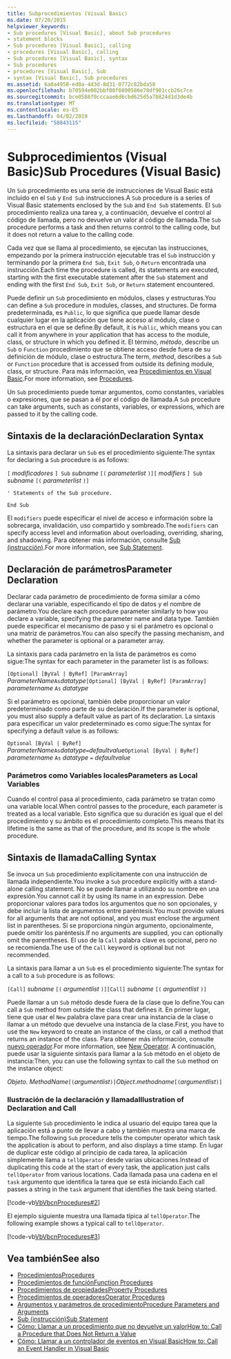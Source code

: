```yaml
---
title: Subprocedimientos (Visual Basic)
ms.date: 07/20/2015
helpviewer_keywords:
- Sub procedures [Visual Basic], about Sub procedures
- statement blocks
- Sub procedures [Visual Basic], calling
- procedures [Visual Basic], calling
- Sub procedures [Visual Basic], syntax
- Sub procedures
- procedures [Visual Basic], Sub
- syntax [Visual Basic], Sub procedures
ms.assetid: 6a0a4958-ed0a-4d3d-8d31-0772c82bda58
ms.openlocfilehash: b70594e002bbf08f0890586e78df901ccb26c7ce
ms.sourcegitcommit: bce0586f0cccaae6d6cbd625d5a7b824d1d3de4b
ms.translationtype: MT
ms.contentlocale: es-ES
ms.lasthandoff: 04/02/2019
ms.locfileid: "58843115"
---
```

# <a name="sub-procedures-visual-basic"></a><span data-ttu-id="19371-102">Subprocedimientos (Visual Basic)</span><span class="sxs-lookup"><span data-stu-id="19371-102">Sub Procedures (Visual Basic)</span></span>
<span data-ttu-id="19371-103">Un `Sub` procedimiento es una serie de instrucciones de Visual Basic está incluido en el `Sub` y `End Sub` instrucciones.</span><span class="sxs-lookup"><span data-stu-id="19371-103">A `Sub` procedure is a series of Visual Basic statements enclosed by the `Sub` and `End Sub` statements.</span></span> <span data-ttu-id="19371-104">El `Sub` procedimiento realiza una tarea y, a continuación, devuelve el control al código de llamada, pero no devuelve un valor al código de llamada.</span><span class="sxs-lookup"><span data-stu-id="19371-104">The `Sub` procedure performs a task and then returns control to the calling code, but it does not return a value to the calling code.</span></span>  
  
 <span data-ttu-id="19371-105">Cada vez que se llama al procedimiento, se ejecutan las instrucciones, empezando por la primera instrucción ejecutable tras el `Sub` instrucción y terminando por la primera `End Sub`, `Exit Sub`, o `Return` encontrada una instrucción.</span><span class="sxs-lookup"><span data-stu-id="19371-105">Each time the procedure is called, its statements are executed, starting with the first executable statement after the `Sub` statement and ending with the first `End Sub`, `Exit Sub`, or `Return` statement encountered.</span></span>  
  
 <span data-ttu-id="19371-106">Puede definir un `Sub` procedimiento en módulos, clases y estructuras.</span><span class="sxs-lookup"><span data-stu-id="19371-106">You can define a `Sub` procedure in modules, classes, and structures.</span></span> <span data-ttu-id="19371-107">De forma predeterminada, es `Public`, lo que significa que puede llamar desde cualquier lugar en la aplicación que tiene acceso al módulo, clase o estructura en el que se define.</span><span class="sxs-lookup"><span data-stu-id="19371-107">By default, it is `Public`, which means you can call it from anywhere in your application that has access to the module, class, or structure in which you defined it.</span></span> <span data-ttu-id="19371-108">El término, *método*, describe un `Sub` o `Function` procedimiento que se obtiene acceso desde fuera de su definición de módulo, clase o estructura.</span><span class="sxs-lookup"><span data-stu-id="19371-108">The term, *method*, describes a `Sub` or `Function` procedure that is accessed from outside its defining module, class, or structure.</span></span> <span data-ttu-id="19371-109">Para más información, vea [Procedimientos en Visual Basic](./index.md).</span><span class="sxs-lookup"><span data-stu-id="19371-109">For more information, see [Procedures](./index.md).</span></span>  
  
 <span data-ttu-id="19371-110">Un `Sub` procedimiento puede tomar argumentos, como constantes, variables o expresiones, que se pasan a él por el código de llamada.</span><span class="sxs-lookup"><span data-stu-id="19371-110">A `Sub` procedure can take arguments, such as constants, variables, or expressions, which are passed to it by the calling code.</span></span>  
  
## <a name="declaration-syntax"></a><span data-ttu-id="19371-111">Sintaxis de la declaración</span><span class="sxs-lookup"><span data-stu-id="19371-111">Declaration Syntax</span></span>  
 <span data-ttu-id="19371-112">La sintaxis para declarar un `Sub` es el procedimiento siguiente:</span><span class="sxs-lookup"><span data-stu-id="19371-112">The syntax for declaring a `Sub` procedure is as follows:</span></span>  
  
 <span data-ttu-id="19371-113">`[` *modificadores* `] Sub` *subname* `[(` *parameterlist* `)]`</span><span class="sxs-lookup"><span data-stu-id="19371-113">`[` *modifiers* `] Sub`  *subname* `[(` *parameterlist* `)]`</span></span>  
  
 `' Statements of the Sub procedure.`  
  
 `End Sub`  
  
 <span data-ttu-id="19371-114">El `modifiers` puede especificar el nivel de acceso e información sobre la sobrecarga, invalidación, uso compartido y sombreado.</span><span class="sxs-lookup"><span data-stu-id="19371-114">The `modifiers` can specify access level and information about overloading, overriding, sharing, and shadowing.</span></span> <span data-ttu-id="19371-115">Para obtener más información, consulte [Sub (instrucción)](../../../../visual-basic/language-reference/statements/sub-statement.md).</span><span class="sxs-lookup"><span data-stu-id="19371-115">For more information, see [Sub Statement](../../../../visual-basic/language-reference/statements/sub-statement.md).</span></span>  
  
## <a name="parameter-declaration"></a><span data-ttu-id="19371-116">Declaración de parámetros</span><span class="sxs-lookup"><span data-stu-id="19371-116">Parameter Declaration</span></span>  
 <span data-ttu-id="19371-117">Declarar cada parámetro de procedimiento de forma similar a cómo declarar una variable, especificando el tipo de datos y el nombre de parámetro.</span><span class="sxs-lookup"><span data-stu-id="19371-117">You declare each procedure parameter similarly to how you declare a variable, specifying the parameter name and data type.</span></span> <span data-ttu-id="19371-118">También puede especificar el mecanismo de paso y si el parámetro es opcional o una matriz de parámetros.</span><span class="sxs-lookup"><span data-stu-id="19371-118">You can also specify the passing mechanism, and whether the parameter is optional or a parameter array.</span></span>  
  
 <span data-ttu-id="19371-119">La sintaxis para cada parámetro en la lista de parámetros es como sigue:</span><span class="sxs-lookup"><span data-stu-id="19371-119">The syntax for each parameter in the parameter list is as follows:</span></span>  
  
 <span data-ttu-id="19371-120">`[Optional] [ByVal | ByRef] [ParamArray]`  *ParameterName*`As`*datatype*</span><span class="sxs-lookup"><span data-stu-id="19371-120">`[Optional] [ByVal | ByRef] [ParamArray]`  *parametername*  `As`  *datatype*</span></span>  
  
 <span data-ttu-id="19371-121">Si el parámetro es opcional, también debe proporcionar un valor predeterminado como parte de su declaración.</span><span class="sxs-lookup"><span data-stu-id="19371-121">If the parameter is optional, you must also supply a default value as part of its declaration.</span></span> <span data-ttu-id="19371-122">La sintaxis para especificar un valor predeterminado es como sigue:</span><span class="sxs-lookup"><span data-stu-id="19371-122">The syntax for specifying a default value is as follows:</span></span>  
  
 <span data-ttu-id="19371-123">`Optional [ByVal | ByRef]`  *ParameterName*`As`*datatype*`=`*defaultvalue*</span><span class="sxs-lookup"><span data-stu-id="19371-123">`Optional [ByVal | ByRef]`  *parametername*  `As`  *datatype*  `=`  *defaultvalue*</span></span>  
  
### <a name="parameters-as-local-variables"></a><span data-ttu-id="19371-124">Parámetros como Variables locales</span><span class="sxs-lookup"><span data-stu-id="19371-124">Parameters as Local Variables</span></span>  
 <span data-ttu-id="19371-125">Cuando el control pasa al procedimiento, cada parámetro se tratan como una variable local.</span><span class="sxs-lookup"><span data-stu-id="19371-125">When control passes to the procedure, each parameter is treated as a local variable.</span></span> <span data-ttu-id="19371-126">Esto significa que su duración es igual que el del procedimiento y su ámbito es el procedimiento completo.</span><span class="sxs-lookup"><span data-stu-id="19371-126">This means that its lifetime is the same as that of the procedure, and its scope is the whole procedure.</span></span>  
  
## <a name="calling-syntax"></a><span data-ttu-id="19371-127">Sintaxis de llamada</span><span class="sxs-lookup"><span data-stu-id="19371-127">Calling Syntax</span></span>  
 <span data-ttu-id="19371-128">Se invoca un `Sub` procedimiento explícitamente con una instrucción de llamada independiente.</span><span class="sxs-lookup"><span data-stu-id="19371-128">You invoke a `Sub` procedure explicitly with a stand-alone calling statement.</span></span> <span data-ttu-id="19371-129">No se puede llamar a utilizando su nombre en una expresión.</span><span class="sxs-lookup"><span data-stu-id="19371-129">You cannot call it by using its name in an expression.</span></span> <span data-ttu-id="19371-130">Debe proporcionar valores para todos los argumentos que no son opcionales, y debe incluir la lista de argumentos entre paréntesis.</span><span class="sxs-lookup"><span data-stu-id="19371-130">You must provide values for all arguments that are not optional, and you must enclose the argument list in parentheses.</span></span> <span data-ttu-id="19371-131">Si se proporciona ningún argumento, opcionalmente, puede omitir los paréntesis.</span><span class="sxs-lookup"><span data-stu-id="19371-131">If no arguments are supplied, you can optionally omit the parentheses.</span></span> <span data-ttu-id="19371-132">El uso de la `Call` palabra clave es opcional, pero no se recomienda.</span><span class="sxs-lookup"><span data-stu-id="19371-132">The use of the `Call` keyword is optional but not recommended.</span></span>  
  
 <span data-ttu-id="19371-133">La sintaxis para llamar a un `Sub` es el procedimiento siguiente:</span><span class="sxs-lookup"><span data-stu-id="19371-133">The syntax for a call to a `Sub` procedure is as follows:</span></span>  
  
 <span data-ttu-id="19371-134">`[Call]`  *subname* `[(` *argumentlist* `)]`</span><span class="sxs-lookup"><span data-stu-id="19371-134">`[Call]`  *subname* `[(` *argumentlist* `)]`</span></span>  
  
 <span data-ttu-id="19371-135">Puede llamar a un `Sub` método desde fuera de la clase que lo define.</span><span class="sxs-lookup"><span data-stu-id="19371-135">You can call a `Sub` method from outside the class that defines it.</span></span> <span data-ttu-id="19371-136">En primer lugar, tiene que usar el `New` palabra clave para crear una instancia de la clase o llamar a un método que devuelve una instancia de la clase.</span><span class="sxs-lookup"><span data-stu-id="19371-136">First, you have to use the `New` keyword to create an instance of the class, or call a method that returns an instance of the class.</span></span> <span data-ttu-id="19371-137">Para obtener más información, consulte [nuevo operador](../../../../visual-basic/language-reference/operators/new-operator.md).</span><span class="sxs-lookup"><span data-stu-id="19371-137">For more information, see [New Operator](../../../../visual-basic/language-reference/operators/new-operator.md).</span></span> <span data-ttu-id="19371-138">A continuación, puede usar la siguiente sintaxis para llamar a la `Sub` método en el objeto de instancia:</span><span class="sxs-lookup"><span data-stu-id="19371-138">Then, you can use the following syntax to call the `Sub` method on the instance object:</span></span>  
  
 <span data-ttu-id="19371-139">*Objeto*. *MethodName*`[(`*argumentlist*`)]`</span><span class="sxs-lookup"><span data-stu-id="19371-139">*Object*.*methodname*`[(`*argumentlist*`)]`</span></span>  
  
### <a name="illustration-of-declaration-and-call"></a><span data-ttu-id="19371-140">Ilustración de la declaración y llamada</span><span class="sxs-lookup"><span data-stu-id="19371-140">Illustration of Declaration and Call</span></span>  
 <span data-ttu-id="19371-141">La siguiente `Sub` procedimiento le indica al usuario del equipo tarea que la aplicación está a punto de llevar a cabo y también muestra una marca de tiempo.</span><span class="sxs-lookup"><span data-stu-id="19371-141">The following `Sub` procedure tells the computer operator which task the application is about to perform, and also displays a time stamp.</span></span> <span data-ttu-id="19371-142">En lugar de duplicar este código al principio de cada tarea, la aplicación simplemente llama a `tellOperator` desde varias ubicaciones.</span><span class="sxs-lookup"><span data-stu-id="19371-142">Instead of duplicating this code at the start of every task, the application just calls `tellOperator` from various locations.</span></span> <span data-ttu-id="19371-143">Cada llamada pasa una cadena en el `task` argumento que identifica la tarea que se está iniciando.</span><span class="sxs-lookup"><span data-stu-id="19371-143">Each call passes a string in the `task` argument that identifies the task being started.</span></span>  
  
 [!code-vb[VbVbcnProcedures#2](~/samples/snippets/visualbasic/VS_Snippets_VBCSharp/VbVbcnProcedures/VB/Class1.vb#2)]  
  
 <span data-ttu-id="19371-144">El ejemplo siguiente muestra una llamada típica al `tellOperator`.</span><span class="sxs-lookup"><span data-stu-id="19371-144">The following example shows a typical call to `tellOperator`.</span></span>  
  
 [!code-vb[VbVbcnProcedures#3](~/samples/snippets/visualbasic/VS_Snippets_VBCSharp/VbVbcnProcedures/VB/Class1.vb#3)]  
  
## <a name="see-also"></a><span data-ttu-id="19371-145">Vea también</span><span class="sxs-lookup"><span data-stu-id="19371-145">See also</span></span>

- [<span data-ttu-id="19371-146">Procedimientos</span><span class="sxs-lookup"><span data-stu-id="19371-146">Procedures</span></span>](./index.md)
- [<span data-ttu-id="19371-147">Procedimientos de función</span><span class="sxs-lookup"><span data-stu-id="19371-147">Function Procedures</span></span>](./function-procedures.md)
- [<span data-ttu-id="19371-148">Procedimientos de propiedades</span><span class="sxs-lookup"><span data-stu-id="19371-148">Property Procedures</span></span>](./property-procedures.md)
- [<span data-ttu-id="19371-149">Procedimientos de operadores</span><span class="sxs-lookup"><span data-stu-id="19371-149">Operator Procedures</span></span>](./operator-procedures.md)
- [<span data-ttu-id="19371-150">Argumentos y parámetros de procedimiento</span><span class="sxs-lookup"><span data-stu-id="19371-150">Procedure Parameters and Arguments</span></span>](./procedure-parameters-and-arguments.md)
- [<span data-ttu-id="19371-151">Sub (instrucción)</span><span class="sxs-lookup"><span data-stu-id="19371-151">Sub Statement</span></span>](../../../../visual-basic/language-reference/statements/sub-statement.md)
- [<span data-ttu-id="19371-152">Cómo: Llamar a un procedimiento que no devuelve un valor</span><span class="sxs-lookup"><span data-stu-id="19371-152">How to: Call a Procedure that Does Not Return a Value</span></span>](./how-to-call-a-procedure-that-does-not-return-a-value.md)
- [<span data-ttu-id="19371-153">Cómo: Llamar a un controlador de eventos en Visual Basic</span><span class="sxs-lookup"><span data-stu-id="19371-153">How to: Call an Event Handler in Visual Basic</span></span>](./how-to-call-an-event-handler.md)
